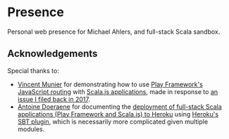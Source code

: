 # Presence

Personal web presence for Michael Ahlers, and full-stack Scala sandbox.

## Acknowledgements

Special thanks to:

- [Vincent Munier][github-vincent-munier] for demonstrating how to use [Play Framework's JavaScript routing](https://www.playframework.com/documentation/2.8.x/ScalaJavascriptRouting) with [Scala.js applications](https://github.com/vmunier/play-with-scalajs-example-javascript-router/commit/54494bdeea50cde209c81305f405f8bdf0d156d6), made in response to [an issue I filed back in 2017](https://github.com/vmunier/play-scalajs.g8/issues/50).
- [Antoine Doeraene][github-antoine-doeraene] for documenting the [deployment of full-stack Scala applications (Play Framework and Scala.js) to Heroku](https://antoine-doeraene.medium.com/deploying-a-full-stack-scala-application-on-heroku-6d8093a913b3) using [Heroku's SBT plugin][github-heroku-sbt-heroku], which is necessarily more complicated given multiple modules. 

[github-vincent-munier]: https://github.com/vmunier
[github-antoine-doeraene]: https://github.com/sherpal
[github-heroku-sbt-heroku]: https://github.com/heroku/sbt-heroku
[medium-antoine-doeraene]: https://antoine-doeraene.medium.com
